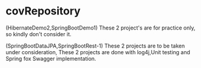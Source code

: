 # covRepository
(HibernateDemo2,SpringBootDemo1) These 2 project's are for practice only, so kindly don't consider it.

(SpringBootDataJPA,SpringBootRest-1) These 2 projects are to be taken under consideration,
These 2 projects are done with log4j,Unit testing and Spring fox Swagger implementation.
